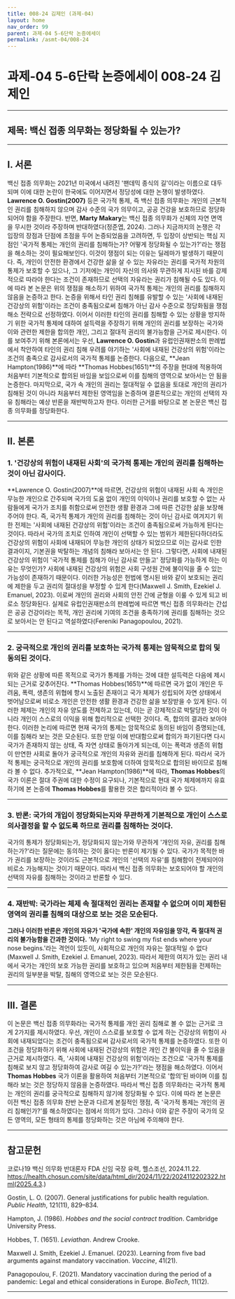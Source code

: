 ```yaml
---
title: 008-24 김제인 (과제-04)
layout: home
nav_order: 99
parent: 과제-04 5-6단락 논증에세이
permalink: /asmt-04/008-24
---
```


# 과제-04 5-6단락 논증에세이 008-24 김제인 

---

## 제목: 백신 접종 의무화는 정당화될 수 있는가?

---

## I. 서론

백신 접종 의무화는 2021년 미국에서 내려진 '팬데믹 종식의 길'이라는 이름으로 대두되며 이에 대한 논란이 한국에도 이어지면서 정당성에 대한 논쟁이 발생하였다. **Lawrence O. Gostin(2007)** 등은 국가적 통제, 즉 백신 접종 의무화는 개인의 근본적인 권리를 침해하지 않으며 감사 수준의 국가 의무이고, 공공 건강을 보호하므로 정당화되어야 함을 주장한다. 반면, **Marty Makary**는 백신 접종 의무화가 신체의 자연 면역을 무시한 것이라 주장하며 반대하였다(정준엽, 2024). 그러나 지금까지의 논쟁은 각 입장의 장점과 단점에 초점을 두어 논증되었음을 고려하면, 두 입장이 상반되는 핵심 지점인 '국가적 통제는 개인의 권리를 침해하는가? 어떻게 정당화될 수 있는가?'라는 쟁점을 해소하는 것이 필요해보인다. 이것이 쟁점이 되는 이유는 딜레마가 발생하기 때문이다. 즉, 개인이 안전한 환경에서 건강한 삶을 살 수 있는 자유라는 권리를 국가적 차원의 통제가 보호할 수 있으나, 그 기저에는 개인이 자신의 의사와 무관하게 지시된 바를 강제적으로 따라야 한다는 조건이 존재하므로 선택의 자유라는 권리가 침해될 수도 있다. 이에 따라 본 논문은 위의 쟁점을 해소하기 위하여 국가적 통제는 개인의 권리를 침해하지 않음을 논증하고 한다. 논증을 위해서 타인 권리 침해를 유발할 수 있는 '사회에 내재된 건강상의 위험'이라는 조건이 충족됨으로써 침해가 아닌 감사 수준으로 정당화됨을 쟁점 해소 전략으로 선정하였다. 이어서 이러한 타인의 권리를 침해할 수 있는 상황을 방지하기 위한 국가적 통제에 대하여 설득력을 주장하기 위해 개인의 권리를 보장하는 국가와 이와 관련한 제한을 합의한 개인, 그리고 절대적 권리의 불가능함을 근거로 제시한다. 이를 보여주기 위해 본론에서는 우선, **Lawrence O. Gostin**과 유럽인권재판소의 판례법에서 착안하여 타인의 권리 침해 우려를 야기하는 '사회에 내재된 건강상의 위험'이라는 조건의 충족으로 감사로서의 국가적 통제를 논증한다. 다음으로, **Jean Hampton(1986)**에 따라 **Thomas Hobbes(1651)**의 주장을 현대에 적용하여 처음부터 기본적으로 합의된 바임을 보임으로써 이를 침해의 영역으로 보아서는 안 됨을 논증한다. 마지막으로, 국가 속 개인의 권리는 절대적일 수 없음을 토대로 개인의 권리가 침해된 것이 아니라 처음부터 제한된 영역임을 논증하며 결론적으로는 개인의 선택의 자유 침해라는 예상 반론을 재반박하고자 한다. 이러한 근거를 바탕으로 본 논문은 백신 접종 의무화를 정당화한다.

---

## II. 본론

### 1. '건강상의 위험이 내재된 사회'의 국가적 통제는 개인의 권리를 침해하는 것이 아닌 감사이다.

**Lawrence O. Gostin(2007)**에 따르면, 건강상의 위험이 내재된 사회 속 개인은 무능한 개인으로 간주되며 국가의 도움 없이 개인의 이익이나 권리를 보호할 수 없는 사람들에게 국가가 조치를 취함으로써 안전한 생활 환경과 그에 따른 건강한 삶을 보장해주어야 한다. 즉, 국가적 통제가 개인의 권리를 침해하는 것이 아닌 감사로 여겨지기 위한 전제는 '사회에 내재된 건강상의 위험'이라는 조건이 충족됨으로써 가능하게 된다는 것이다. 따라서 국가의 조치로 인하여 개인이 선택할 수 있는 범위가 제한된다하더라도 건강상의 위험이 사회에 내재되어 무능한 개인의 상태가 되었으므로 이는 감사로 인한 결과이지, 기본권을 박탈하는 개념의 침해라 보아서는 안 된다. 그렇다면, 사회에 내재된 건강상의 위험이 '국가적 통제를 침해가 아닌 감사로 만들고' 정당화를 가능하게 하는 이유는 무엇인가? 사회에 내재된 건강상의 위험은 사회 구성원 간에 불이익을 줄 수 있는 가능성이 존재하기 때문이다. 이러한 가능성은 헌법에 명시된 바와 같이 보호되는 권리에 제한을 두고 권리의 절대성을 부정할 수 있게 한다(Maxwell J. Smith, Ezekiel J. Emanuel, 2023). 이로써 개인의 권리와 사회의 안전 간에 균형을 이룰 수 있게 되고 비로소 정당화된다. 실제로 유럽인권재판소의 판례법에 따르면 백신 접종 의무화라는 간섭은 공공 건강이라는 목적, 개인 권리에 기여의 조건을 충족하기에 권리를 침해하는 것으로 보아서는 안 된다고 역설하였다(Fereniki Panagopoulou, 2021).

---

### 2. 궁극적으로 개인의 권리를 보호하는 국가적 통제는 암묵적으로 합의 및 동의된 것이다.

위와 같은 상황에 따른 목적으로 국가가 통제를 가하는 것에 대한 설득력은 다음에 제시되는 근거로 갖추어진다. **Thomas Hobbes(1651)**에 따르면 국가 없이 개인은 두려움, 폭력, 생존의 위협에 항시 노출된 존재이고 국가 체제가 성립되어 자연 상태에서 벗어남으로써 비로소 개인은 안전한 생활 환경과 건강한 삶을 보장받을 수 있게 된다. 이러한 체제는 개인의 자유 양도를 전제하고 있는데, 이는 곧 강제적으로 박탈당한 것이 아니라 개인이 스스로의 이익을 위해 합리적으로 선택한 것이다. 즉, 합의의 결과라 보아야 한다. 이러한 논리에 따르면 현재 국가의 통제는 암묵적으로 동의된 바임이 증명되는데, 이를 침해라 보는 것은 모순된다. 또한 만일 이에 반대함으로써 합의가 파기된다면 다시 국가가 존재하지 않는 상태, 즉 자연 상태로 돌아가게 되는데, 이는 폭력과 생존의 위협이 만연한 사회로 돌아가 궁극적으로 개인의 자유와 권리를 침해하게 된다. 따라서 국가적 통제는 궁극적으로 개인의 권리를 보호함에 더하여 암묵적으로 합의된 바이므로 침해라 볼 수 없다. 추가적으로, **Jean Hampton(1986)**에 따라, **Thomas Hobbes**의 국가 이론은 절대 주권에 대한 수정이 요구되나, 기본적으로 현대 국가 체제에까지 유효하기에 본 논증에 **Thomas Hobbes**를 활용한 것은 합리적이라 볼 수 있다.

---

### 3. 반론: 국가의 개입이 정당화되는지와 무관하게 기본적으로 개인이 스스로 의사결정을 할 수 없도록 하므로 권리를 침해하는 것이다.

국가의 통제가 정당화되는가, 정당화되지 않는가와 무관하게 '개인의 자유, 권리를 침해하는가?'라는 질문에는 동의하는 것이 옳다는 반론이 제기될 수 있다. 국가가 목적한 바가 권리를 보장하는 것이라도 근본적으로 개인의 '선택의 자유'를 침해함이 전제되어야 비로소 가능해지는 것이기 때문이다. 따라서 백신 접종 의무화는 보호되어야 할 개인의 선택의 자유를 침해하는 것이라고 반론할 수 있다.

---

### 4. 재반박: 국가라는 체제 속 절대적인 권리는 존재할 수 없으며 이미 제한된 영역의 권리를 침해의 대상으로 보는 것은 모순된다.

**그러나 이러한 반론은 개인의 자유가 '국가에 속한' 개인의 자유임을 망각, 즉 절대적 권리의 불가능함을 간과한 것이다.** 'My right to swing my fist ends where your nose begins.'라는 격언이 있듯이, 사회적으로 개인의 자유는 절대적일 수 없다(Maxwell J. Smith, Ezekiel J. Emanuel, 2023). 따라서 제한의 여지가 있는 권리 내에서 국가는 개인의 보호 가능한 권리를 보호하고 있으며 처음부터 제한됨을 전제하는 권리의 일부분을 박탈, 침해의 영역으로 보는 것은 모순된다.

---

## III. 결론 

이 논문은 백신 접종 의무화라는 국가적 통제를 개인 권리 침해로 볼 수 없는 근거로 크게 2가지를 제시하였다. 우선, 개인이 스스로를 보호할 수 없게 하는 건강상의 위험이 사회에 내재되었다는 조건이 충족됨으로써 감사로서의 국가적 통제를 논증하였다. 또한 이 조건을 정당화하기 위해 사회에 내재된 건강상의 위험은 개인 간 불이익을 줄 수 있음을 근거로 제시하였다. 즉, '사회에 내재된 건강상의 위험'이라는 조건으로 '국가적 통제를 침해로 보지 않고 정당화하여 감사로 여길 수 있는가?'라는 쟁점을 해소하였다. 이어서 **Thomas Hobbes** 국가 이론을 활용하여 처음부터 기본적으로 '합의'된 바이며 이를 침해라 보는 것은 정당하지 않음을 논증하였다. 따라서 백신 접종 의무화라는 국가적 통제는 개인의 권리를 궁극적으로 침해하지 않기에 정당화될 수 있다. 이에 따라 본 논문은 이전 백신 접종 의무화 찬반 논문과 다르게 본질적인 쟁점, 즉 '국가적 통제는 개인의 권리 침해인가?'를 해소하였다는 점에서 의의가 있다. 그러나 이와 같은 주장이 국가의 모든 영역의, 모든 형태의 통제를 정당화하는 것은 아님에 주의해야 한다.

---

## 참고문헌

코로나19 백신 의무화 반대론자 FDA 신임 국장 유력, 헬스조선, 2024.11.22.
https://health.chosun.com/site/data/html_dir/2024/11/22/2024112202322.html(2025.4.3.)

Gostin, L. O. (2007). General justifications for public health regulation. *Public Health*, 121(11), 829–834.

Hampton, J. (1986). *Hobbes and the social contract tradition*. Cambridge University Press.

Hobbes, T. (1651). *Leviathan*.  Andrew Crooke.

Maxwell J. Smith, Ezekiel J. Emanuel. (2023). Learning from five bad arguments against mandatory vaccination. *Vaccine*, 41(21).

Panagopoulou, F. (2021). Mandatory vaccination during the period of a pandemic: Legal and ethical considerations in Europe. *BioTech*, 11(12).

---
